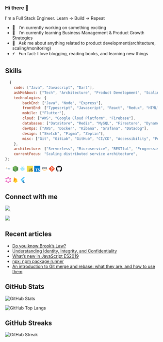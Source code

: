 ### Hi there 👋

I'm a Full Stack Engineer. Learn -> Build -> Repeat

- 🔭 &nbsp; I’m currently working on something exciting
- 🌱 &nbsp; I’m currently learning Business Management & Product Growth Strategies
- 💬 &nbsp; Ask me about anything related to product development(architecture, scaling/monitoring)
- ⚡ &nbsp;  Fun fact: I love blogging, reading books, and learning new things


## Skills 
```js
  {
    code: ["Java", "Javascript", "Dart"],
    askMeAbout: ["Tech", "Architecture", "Product Development", "Scaling", "Growth", "Professional Development", "Security"],
    technologies: {
        backEnd: ["Java", "Node", "Express"],
        frontEnd: ["Typescript", "Javascript", "React", "Redux", "HTML", "CSS", "SASS"],
        mobile: ["Flutter"],
        cloud: ["AWS", "Google Cloud Platform", "Firebase"],
        databases: ["DataStore", "Redis", "MySQL", "Firestore", "DynamoDB"],
        devOps: ["AWS", "Docker", "Kibana", "Grafana", "Datadog"],
        design: ["Sketch", "Figma", "Zeplin"],
        misc: ["Git", "GitLab", "GitHub", "CI/CD", "Accessibility", "Performance"]
    },
    architecture: ["Serverless", "Microservice", "RESTful", "Progressive Web Applications(PWA)", "Single Page Applications(SPA)"],
    currentFocus: "Scaling distributed service architecture",
};
```
<!-- Icon representation of skills -->
<code><img height="20" src="https://raw.githubusercontent.com/github/explore/80688e429a7d4ef2fca1e82350fe8e3517d3494d/topics/java/java.png" alt="Java"></code>
<code><img height="20" src="https://raw.githubusercontent.com/github/explore/80688e429a7d4ef2fca1e82350fe8e3517d3494d/topics/nodejs/nodejs.png" alt="NodeJS"></code>
<code><img height="20" src="https://raw.githubusercontent.com/github/explore/80688e429a7d4ef2fca1e82350fe8e3517d3494d/topics/react/react.png" alt="React"></code>
<code><img height="20" src="https://raw.githubusercontent.com/github/explore/80688e429a7d4ef2fca1e82350fe8e3517d3494d/topics/javascript/javascript.png" alt="Javascript"></code>
<code><img height="20" src="https://raw.githubusercontent.com/github/explore/80688e429a7d4ef2fca1e82350fe8e3517d3494d/topics/typescript/typescript.png" alt="Typescript"></code>
<code><img height="20" src="https://raw.githubusercontent.com/github/explore/80688e429a7d4ef2fca1e82350fe8e3517d3494d/topics/aws/aws.png" alt="AWS"></code>
<code><img height="20" src="https://raw.githubusercontent.com/devicons/devicon/master/icons/git/git-original.svg" alt="Git"></code>
<code><img height="20" src="https://raw.githubusercontent.com/github/explore/78df643247d429f6cc873026c0622819ad797942/topics/github/github.png" alt="GitHub"></code>
  
<code><img height="20" src="https://raw.githubusercontent.com/github/explore/5c058a388828bb5fde0bcafd4bc867b5bb3f26f3/topics/graphql/graphql.png" alt="GraphQL"></code>
<code><img height="20" src="https://raw.githubusercontent.com/github/explore/80688e429a7d4ef2fca1e82350fe8e3517d3494d/topics/firebase/firebase.png" alt="Firebase"></code>
<code><img height="20" src="https://raw.githubusercontent.com/github/explore/80688e429a7d4ef2fca1e82350fe8e3517d3494d/topics/flutter/flutter.png" alt="Flutter"></code>

## Connect with me
<a href="https://medium.com/@vali.shah"><img src="https://img.shields.io/badge/medium-%2312100E.svg?&style=for-the-badge&logo=medium&logoColor=white" height=30>
</a>&nbsp;

<a href="https://www.linkedin.com/in/valishah/"><img src="https://img.shields.io/badge/LinkedIn-0077B5?style=for-the-badge&logo=linkedin&logoColor=white" height=25></a> 


## Recent articles
<!-- BLOG-POST-LIST:START -->
- [Do you know Brook’s Law?](https://codeburst.io/do-you-know-brooks-law-10c874b17e50?source=rss-293761aedb4------2)
- [Understanding Identity, Integrity, and Confidentiality](https://codeburst.io/understanding-identity-integrity-and-confidentiality-90d7b0081c2a?source=rss-293761aedb4------2)
- [What’s new in JavaScript ES2019](https://medium.com/free-code-camp/whats-new-in-javascript-es2019-8af4390d8494?source=rss-293761aedb4------2)
- [npx: npm package runner](https://medium.com/hackernoon/npx-npm-package-runner-7f6683e4304a?source=rss-293761aedb4------2)
- [An introduction to Git merge and rebase: what they are, and how to use them](https://medium.com/free-code-camp/an-introduction-to-git-merge-and-rebase-what-they-are-and-how-to-use-them-131b863785f?source=rss-293761aedb4------2)
<!-- BLOG-POST-LIST:END -->


## GitHub Stats
<p><img src="https://github-readme-stats.vercel.app/api?username=valishah&amp;show_icons=true" alt="GitHub Stats"></p>
<p><img src="https://github-readme-stats.vercel.app/api/top-langs/?username=valishah&layout=compact" alt="GitHub Top Langs"></p>
  
## GitHub Streaks
![GitHub Streak](https://github-readme-streak-stats.herokuapp.com?user=valishah&theme=react)
  
<!-- <a href="https://www.buymeacoffee.com/valishah" target="_blank" rel="noreferrer nofollow">
    <img src="https://cdn.buymeacoffee.com/buttons/default-red.png" alt="Buy Me A Coffee" height="40" width="170" >
</a>   -->
